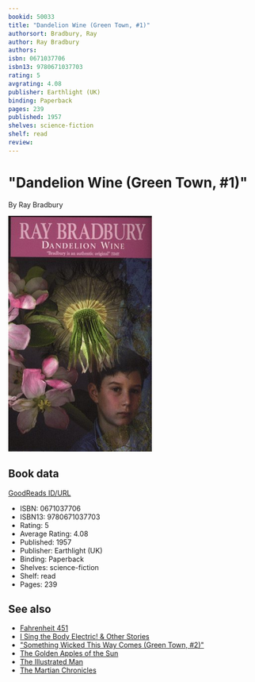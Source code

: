 ```yaml
---
bookid: 50033
title: "Dandelion Wine (Green Town, #1)"
authorsort: Bradbury, Ray
author: Ray Bradbury
authors: 
isbn: 0671037706
isbn13: 9780671037703
rating: 5
avgrating: 4.08
publisher: Earthlight (UK) 
binding: Paperback
pages: 239
published: 1957
shelves: science-fiction
shelf: read
review: 
---
```


# "Dandelion Wine (Green Town, #1)"

By Ray Bradbury

![](../../assets/bookcovers/1374049845l/50033.jpg)

## Book data

[GoodReads ID/URL](https://www.goodreads.com/book/show/50033)

- ISBN: 0671037706
- ISBN13: 9780671037703
- Rating: 5
- Average Rating: 4.08
- Published: 1957
- Publisher: Earthlight (UK) 
- Binding: Paperback
- Shelves: science-fiction
- Shelf: read
- Pages: 239


## See also

- [Fahrenheit 451](Fahrenheit_451.md)
- [I Sing the Body Electric! & Other Stories](I_Sing_the_Body_Electric!_and_Other_Stories.md)
- ["Something Wicked This Way Comes (Green Town, #2)"](Something_Wicked_This_Way_Comes_Green_Town__2.md)
- [The Golden Apples of the Sun](The_Golden_Apples_of_the_Sun.md)
- [The Illustrated Man](The_Illustrated_Man.md)
- [The Martian Chronicles](The_Martian_Chronicles.md)
